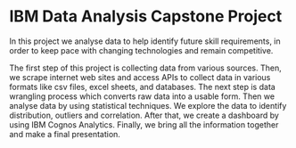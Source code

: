 # IBM Data Analysis Capstone Project
   In this project we analyse data to help identify future skill requirements, in order to keep pace with changing technologies and remain competitive.
   
  The first step of this project is collecting data from various sources. Then, we scrape internet web sites and access APIs to collect data in various formats like csv files, excel sheets, and databases. The next step is data wrangling process which converts raw data into a usable form. Then we analyse data by using statistical techniques. We explore the data to identify distribution, outliers and correlation.  After that, we create a dashboard by using IBM Cognos Analytics. Finally, we bring all the information together and make a final presentation.  





 
 

